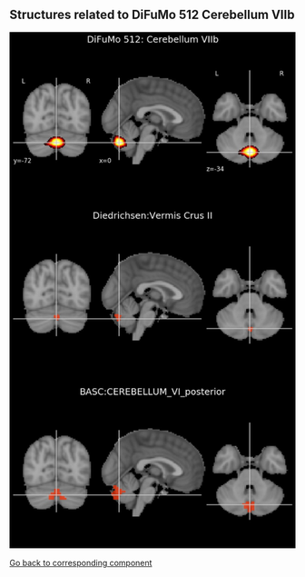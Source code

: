


## Structures related to DiFuMo 512 Cerebellum VIIb

![34](34.jpg "Structures related to DiFuMo 512 Cerebellum VIIb")

[Go back to corresponding component](https://parietal-inria.github.io/DiFuMo/512/html/34.html)